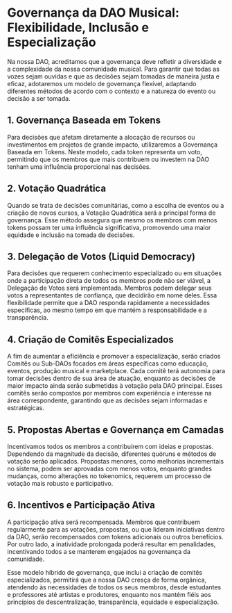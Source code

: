 # Governança da DAO Musical: Flexibilidade, Inclusão e Especialização


Na nossa DAO, acreditamos que a governança deve refletir a diversidade e a complexidade da nossa comunidade musical. Para garantir que todas as vozes sejam ouvidas e que as decisões sejam tomadas de maneira justa e eficaz, adotaremos um modelo de governança flexível, adaptando diferentes métodos de acordo com o contexto e a natureza do evento ou decisão a ser tomada.

## 1. Governança Baseada em Tokens
Para decisões que afetam diretamente a alocação de recursos ou investimentos em projetos de grande impacto, utilizaremos a Governança Baseada em Tokens. Neste modelo, cada token representa um voto, permitindo que os membros que mais contribuem ou investem na DAO tenham uma influência proporcional nas decisões.

## 2. Votação Quadrática
Quando se trata de decisões comunitárias, como a escolha de eventos ou a criação de novos cursos, a Votação Quadrática será a principal forma de governança. Esse método assegura que mesmo os membros com menos tokens possam ter uma influência significativa, promovendo uma maior equidade e inclusão na tomada de decisões.

## 3. Delegação de Votos (Liquid Democracy)
Para decisões que requerem conhecimento especializado ou em situações onde a participação direta de todos os membros pode não ser viável, a Delegação de Votos será implementada. Membros podem delegar seus votos a representantes de confiança, que decidirão em nome deles. Essa flexibilidade permite que a DAO responda rapidamente a necessidades específicas, ao mesmo tempo em que mantém a responsabilidade e a transparência.

## 4. Criação de Comitês Especializados
A fim de aumentar a eficiência e promover a especialização, serão criados Comitês ou Sub-DAOs focados em áreas específicas como educação, eventos, produção musical e marketplace. Cada comitê terá autonomia para tomar decisões dentro de sua área de atuação, enquanto as decisões de maior impacto ainda serão submetidas à votação pela DAO principal. Esses comitês serão compostos por membros com experiência e interesse na área correspondente, garantindo que as decisões sejam informadas e estratégicas.

## 5. Propostas Abertas e Governança em Camadas
Incentivamos todos os membros a contribuírem com ideias e propostas. Dependendo da magnitude da decisão, diferentes quóruns e métodos de votação serão aplicados. Propostas menores, como melhorias incrementais no sistema, podem ser aprovadas com menos votos, enquanto grandes mudanças, como alterações no tokenomics, requerem um processo de votação mais robusto e participativo.

## 6. Incentivos e Participação Ativa
A participação ativa será recompensada. Membros que contribuem regularmente para as votações, propostas, ou que lideram iniciativas dentro da DAO, serão recompensados com tokens adicionais ou outros benefícios. Por outro lado, a inatividade prolongada poderá resultar em penalidades, incentivando todos a se manterem engajados na governança da comunidade.

Esse modelo híbrido de governança, que inclui a criação de comitês especializados, permitirá que a nossa DAO cresça de forma orgânica, atendendo às necessidades de todos os seus membros, desde estudantes e professores até artistas e produtores, enquanto nos mantém fiéis aos princípios de descentralização, transparência, equidade e especialização.

